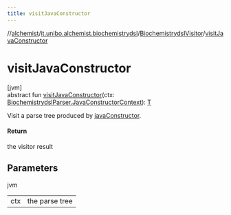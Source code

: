 ```yaml
---
title: visitJavaConstructor
---
```

//[alchemist](../../../index.html)/[it.unibo.alchemist.biochemistrydsl](../index.html)/[BiochemistrydslVisitor](index.html)/[visitJavaConstructor](visit-java-constructor.html)



# visitJavaConstructor



[jvm]\
abstract fun [visitJavaConstructor](visit-java-constructor.html)(ctx: [BiochemistrydslParser.JavaConstructorContext](../-biochemistrydsl-parser/-java-constructor-context/index.html)): [T](../../it.unibo.alchemist.model.implementations.conditions/-neighborhood-present/index.html)



Visit a parse tree produced by [javaConstructor](../-biochemistrydsl-parser/java-constructor.html).



#### Return



the visitor result



## Parameters


jvm

| | |
|---|---|
| ctx | the parse tree |




